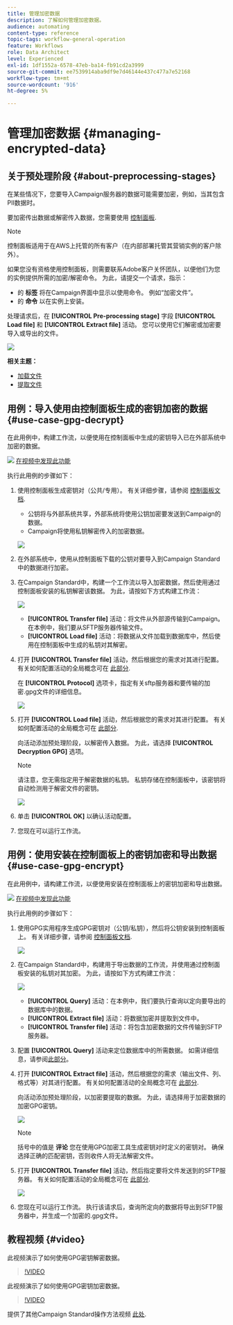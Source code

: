 ```yaml
---
title: 管理加密数据
description: 了解如何管理加密数据。
audience: automating
content-type: reference
topic-tags: workflow-general-operation
feature: Workflows
role: Data Architect
level: Experienced
exl-id: 1df1552a-6578-47eb-ba14-fb91cd2a3999
source-git-commit: ee7539914aba9df9e7d46144e437c477a7e52168
workflow-type: tm+mt
source-wordcount: '916'
ht-degree: 5%

---
```


# 管理加密数据 {#managing-encrypted-data}

## 关于预处理阶段 {#about-preprocessing-stages}

在某些情况下，您要导入Campaign服务器的数据可能需要加密，例如，当其包含PII数据时。

要加密传出数据或解密传入数据，您需要使用 [控制面板](https://experienceleague.adobe.com/docs/control-panel/using/instances-settings/gpg-keys-management.html?lang=zh-Hans).

>[!NOTE]
>
>控制面板适用于在AWS上托管的所有客户（在内部部署托管其营销实例的客户除外）。

如果您没有资格使用控制面板，则需要联系Adobe客户关怀团队，以便他们为您的实例提供所需的加密/解密命令。 为此，请提交一个请求，指示：

* 的 **标签** 将在Campaign界面中显示以使用命令。 例如“加密文件”。
* 的 **命令** 以在实例上安装。

处理请求后，在 **[!UICONTROL Pre-processing stage]** 字段 **[!UICONTROL Load file]** 和 **[!UICONTROL Extract file]** 活动。 您可以使用它们解密或加密要导入或导出的文件。

![](assets/preprocessing-encryption.png)

**相关主题：**

* [加载文件](../../automating/using/load-file.md)
* [提取文件](../../automating/using/extract-file.md)

## 用例：导入使用由控制面板生成的密钥加密的数据 {#use-case-gpg-decrypt}

在此用例中，构建工作流，以便使用在控制面板中生成的密钥导入已在外部系统中加密的数据。

![](assets/do-not-localize/how-to-video.png) [在视频中发现此功能](#video)

执行此用例的步骤如下：

1. 使用控制面板生成密钥对（公共/专用）。 有关详细步骤，请参阅 [控制面板文档](https://experienceleague.adobe.com/docs/control-panel/using/instances-settings/gpg-keys-management.html#decrypting-data).

   * 公钥将与外部系统共享，外部系统将使用公钥加密要发送到Campaign的数据。
   * Campaign将使用私钥解密传入的加密数据。

   ![](assets/gpg_generate.png)

1. 在外部系统中，使用从控制面板下载的公钥对要导入到Campaign Standard中的数据进行加密。

1. 在Campaign Standard中，构建一个工作流以导入加密数据，然后使用通过控制面板安装的私钥解密该数据。 为此，请按如下方式构建工作流：

   ![](assets/gpg_workflow.png)

   * **[!UICONTROL Transfer file]** 活动：将文件从外部源传输到Campaign。 在本例中，我们要从SFTP服务器传输文件。
   * **[!UICONTROL Load file]** 活动：将数据从文件加载到数据库中，然后使用在控制面板中生成的私钥对其解密。

1. 打开 **[!UICONTROL Transfer file]** 活动，然后根据您的需求对其进行配置。 有关如何配置活动的全局概念可在 [此部分](../../automating/using/load-file.md).

   在 **[!UICONTROL Protocol]** 选项卡，指定有关sftp服务器和要传输的加密.gpg文件的详细信息。

   ![](assets/gpg_transfer.png)

1. 打开 **[!UICONTROL Load file]** 活动，然后根据您的需求对其进行配置。 有关如何配置活动的全局概念可在 [此部分](../../automating/using/load-file.md).

   向活动添加预处理阶段，以解密传入数据。 为此，请选择 **[!UICONTROL Decryption GPG]** 选项。

   >[!NOTE]
   >
   >请注意，您无需指定用于解密数据的私钥。 私钥存储在控制面板中，该密钥将自动检测用于解密文件的密钥。

   ![](assets/gpg_load.png)

1. 单击 **[!UICONTROL OK]** 以确认活动配置。

1. 您现在可以运行工作流。

## 用例：使用安装在控制面板上的密钥加密和导出数据 {#use-case-gpg-encrypt}

在此用例中，请构建工作流，以便使用安装在控制面板上的密钥加密和导出数据。

![](assets/do-not-localize/how-to-video.png) [在视频中发现此功能](#video)

执行此用例的步骤如下：

1. 使用GPG实用程序生成GPG密钥对（公钥/私钥），然后将公钥安装到控制面板上。 有关详细步骤，请参阅 [控制面板文档](https://experienceleague.adobe.com/docs/control-panel/using/instances-settings/gpg-keys-management.html#encrypting-data).

   ![](assets/gpg_install.png)

1. 在Campaign Standard中，构建用于导出数据的工作流，并使用通过控制面板安装的私钥对其加密。 为此，请按如下方式构建工作流：

   ![](assets/gpg-workflow-export.png)

   * **[!UICONTROL Query]** 活动：在本例中，我们要执行查询以定向要导出的数据库中的数据。
   * **[!UICONTROL Extract file]** 活动：将数据加密并提取到文件中。
   * **[!UICONTROL Transfer file]** 活动：将包含加密数据的文件传输到SFTP服务器。

1. 配置 **[!UICONTROL Query]** 活动来定位数据库中的所需数据。 如需详细信息，请参阅[此部分](../../automating/using/query.md)。

1. 打开 **[!UICONTROL Extract file]** 活动，然后根据您的需求（输出文件、列、格式等）对其进行配置。 有关如何配置活动的全局概念可在 [此部分](../../automating/using/extract-file.md).

   向活动添加预处理阶段，以加密要提取的数据。 为此，请选择用于加密数据的加密GPG密钥。

   ![](assets/gpg-extract-stage.png)

   >[!NOTE]
   >
   >括号中的值是 **评论** 您在使用GPG加密工具生成密钥对时定义的密钥对。 确保选择正确的匹配密钥，否则收件人将无法解密文件。

1. 打开 **[!UICONTROL Transfer file]** 活动，然后指定要将文件发送到的SFTP服务器。 有关如何配置活动的全局概念可在 [此部分](../../automating/using/transfer-file.md).

   ![](assets/gpg-transfer-encrypt.png)

1. 您现在可以运行工作流。 执行该请求后，查询所定向的数据将导出到SFTP服务器中，并生成一个加密的.gpg文件。

## 教程视频 {#video}

此视频演示了如何使用GPG密钥解密数据。

>[!VIDEO](https://video.tv.adobe.com/v/35753?quality=12)

此视频演示了如何使用GPG密钥加密数据。

>[!VIDEO](https://video.tv.adobe.com/v/36380?quality=12)

提供了其他Campaign Standard操作方法视频 [此处](https://experienceleague.adobe.com/docs/campaign-standard-learn/tutorials/overview.html?lang=zh-Hans).

